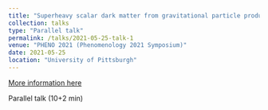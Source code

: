 ```yaml
---
title: "Superheavy scalar dark matter from gravitational particle production in Alpha-attractor models of inflation"
collection: talks
type: "Parallel talk"
permalink: /talks/2021-05-25-talk-1
venue: "PHENO 2021 (Phenomenology 2021 Symposium)"
date: 2021-05-25
location: "University of Pittsburgh"
---
```


[More information here](https://indico.cern.ch/event/982783/contributions/4362274/)

Parallel talk (10+2 min)
